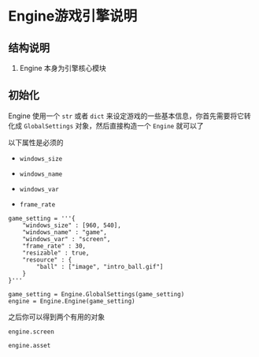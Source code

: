 # Engine游戏引擎说明

## 结构说明
1. Engine 本身为引擎核心模块

## 初始化

Engine 使用一个 `str` 或者 `dict` 来设定游戏的一些基本信息，你首先需要将它转化成 `GlobalSettings` 对象，然后直接构造一个 `Engine` 就可以了

以下属性是必须的

* `windows_size` 

* `windows_name`

* `windows_var`

* `frame_rate`

```
game_setting = '''{
    "windows_size" : [960, 540],
    "windows_name" : "game",
    "windows_var" : "screen",
    "frame_rate" : 30,
    "resizable" : true,
    "resource" : {
        "ball" : ["image", "intro_ball.gif"]
    }
}'''

game_setting = Engine.GlobalSettings(game_setting)
engine = Engine.Engine(game_setting)

```

之后你可以得到两个有用的对象

`engine.screen`

`engine.asset`


